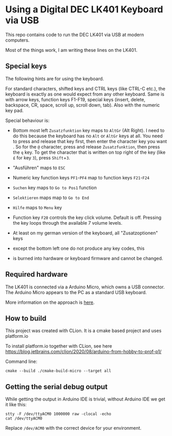 # Using a Digital DEC LK401 Keyboard via USB
This repo contains code to run the DEC LK401 via USB
at modern computers.

Most of the things work, I am writing these lines
on the LK401.

## Special keys
The following hints are for using the keyboard.

For standard characters, shifted keys and CTRL keys (like
CTRL-C etc.), the keyboard is exactly as one would expect from
any other keyboard. Same is with arrow keys, function keys 
F1-F19, special keys (insert, delete, backspace, CR, space,
scroll up, scroll down, tab). Also with the numeric key pad.

Special behaviour is:
* Bottom most left ```Zusatzfunktion``` key maps to ```AltGr``` (Alt Right). 
I need to
  do this because the keyboard has no ```Alt``` or ```AltGr``` keys at all.
  You need to press and release that key first, then enter the character key you want .
  So for the ```@``` character, press and release ```Zusatzfunktion```, then press the ```q``` key.
  To get the character that is written on top right of the key (like ```£``` for key ```3```), 
 press ```Shift```+```3```.
* "Ausführen" maps to ```ESC```
* Numeric key function keys ```PF1```-```PF4``` map to function keys 
 ```F21```-```F24```
* ```Suchen``` key maps to ```Go to Pos1``` function
* ```Selektieren``` maps map to ```Go to End```
* ```Hilfe``` maps to ```Menu``` key
* Function key ```F20``` controls the key click volume. Default is off. Pressing the key loops through the available 
  7 volume levels.

* At least on my german version of the keyboard, all "Zusatzoptionen" keys
* except the bottom left one do not produce any key codes, this
* is burned into hardware or keyboard firmware and cannot be changed.

## Required hardware
The LK401 is connected via a Arduino Micro, which
owns a USB connector. The Arduino Micro appears to
the PC as a standard USB keyboard.

More information on the approach is [here](http://spurtikus.de/posts/electronics-usb-keyboard/).

## How to build
This project was created with CLion.
It is a cmake based project and uses platform.io

To install platform.io together with CLion, see here
https://blog.jetbrains.com/clion/2020/08/arduino-from-hobby-to-prof-p1/

Command line:
```shell
cmake --build ./cmake-build-micro --target all
```

## Getting the serial debug output
While getting the output in Arduino IDE is trivial,
without Arduino IDE we get it like this:
```shell
stty -F /dev/ttyACM0 1000000 raw -clocal -echo
cat /dev/ttyACM0
```
Replace ```/dev/ACM0``` with the correct device for your environment.

